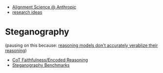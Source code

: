 * [Alignment Science @ Anthropic](https://x.com/JoeJBenton/status/1879351353593741720)
* [research ideas](https://docs.google.com/document/d/1ENXV0dU88lA40YIG_TqtTmfIPjwtDUBUQHpRd7RiMDU/edit?tab=t.0)

# Steganography 
(pausing on this because: [reasoning models don't accurately verablize their reasoning](https://x.com/AnthropicAI/status/1907833407649755298))
* [CoT Faithfulness/Encoded Reasoning](https://www.openphilanthropy.org/tais-rfp-research-areas/#id-encoded-reasoning-in-cot-and-inter-model-communication)
* [Steganography Benchmarks](https://github.com/redwoodresearch/Text-Steganography-Benchmark)
